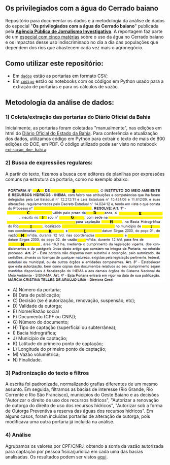 ## Os privilegiados com a água do Cerrado baiano
Repositório para documentar os dados e a metodologia da análise de dados do especial "**Os privilegiados com a água do Cerrado baiano**" publicada pela [**Agência Pública de Jornalismo Investigativo**](https://apublica.org/). A reportagem faz parte de um [especial com cinco matérias](link) sobre o uso da água no Cerrado baiano e os impactos desse uso indiscriminado no dia a dia das populações que dependem dos rios que abastecem cada vez mais o agronegócio.

## Como utilizar este repositório:
* Em [`dados`](https://github.com/apublica/agua/tree/main/dados) estão as portarias em formato CSV;
* Em [`código`](https://github.com/apublica/agua/tree/main/c%C3%B3digo) estão os notebooks com os códigos em Python usado para a extração de portarias e para os cálculos de vazão.

## Metodologia da análise de dados:
### 1) Coleta/extração das portarias do Diário Oficial da Bahia
Inicialmente, as portarias foram coletadas "manualmente", nas edições em html do [Diário Oficial do Estado da Bahia](https://dool.egba.ba.gov.br/). Para conferência e atualização dos dados, utilizamos código em Python para extrair o texto de mais de 800 edições do DOE, em PDF. O código utilizado pode ser visto no notebook [`extracao_doe_bahia`](https://github.com/apublica/agua/blob/main/c%C3%B3digo/extracao_doe_bahia.ipynb).

### 2) Busca de expressões regulares:
A partir do texto, fizemos a busca com editores de planilhas por expressões comuns na estrutura da portaria, como no exemplo abaixo: 

![alt text](https://github.com/apublica/agua-oeste-baiano/blob/main/INEMA.png)

* A) Número da portaria;
* B) Data de publicação;
* C) Decisão (se é autorização, renovação, suspensão, etc);
* D) Validade da outorga;
* E) Nome/Razão social
* F) Documento (CPF ou CNPJ);
* G) Número do documento;
* H) Tipo de captação (superficial ou subterrânea);
* I) Bacia hidrográfica;
* J) Município de captação;
* K) Latitude do primeiro ponto de captação;
* L) Longitude do primeiro ponto de captação;
* M) Vazão volumétrica;
* N) Finalidade.


### 3) Padronização do texto e filtros
A escrita foi padronizada, normalizando grafias diferentes de um mesmo assunto. Em seguida, filtramos as bacias de interesse (Rio Grande, Rio Corrente e Rio São Francisco), municípios do Oeste Baiano e as decisões "Autorizar o direito de uso dos recursos hídricos", "Autorizar a renovação de outorga do direito de uso dos recursos hídricos", "Autorizar sob a forma de Outorga Preventiva a reserva das águas dos recursos hídricos". Em alguns casos, foram incluídas portarias de alteração de outorga, pois modificava uma outra portaria já incluída na análise.

### 4) Análise
Agrupamos os valores por CPF/CNPJ, obtendo a soma da vazão autorizada para captação por pessoa física/jurídica em cada uma das bacias analisadas. Os resultados podem ser vistos [aqui](https://github.com/apublica/agua/blob/main/dados/dados_limpos.csv).
